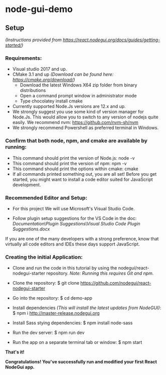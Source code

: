 # node-gui-demo

## Setup
*(Instructions provided from https://react.nodegui.org/docs/guides/getting-started/)*

### Requirements:
* Visual studio 2017 and up.
* CMake 3.1 and up *(Download can be found here: https://cmake.org/download/)*
    * Download the latest Windows X64 zip folder from binary distributions  
    * Open a command prompt window in administrator mode 
    * Type chocolatey install cmake
* Currently supported Node.Js versions are 12.x and up.
* We strongly suggest you use some kind of version manager for Node.Js. This would allow you to switch to any version of nodejs quite easily. We recommend nvm: https://github.com/nvm-sh/nvm
* We strongly recommend Powershell as preferred terminal in Windows.

### Confirm that both node, npm, and cmake are available by running:
* This command should print the version of Node.js:
        node -v
* This command should print the version of npm:
        npm -v
* This command should print the options within cmake:
        cmake
* If all commands printed something out, you are all set! Before you get started, you might want to install a code editor suited for JavaScript development.

### Recommended Editor and Setup:
* For this project We will use Microsoft's Visual Studio Code.

* Follow plugin setup suggestions for the VS Code in the doc: 
    *Documentation\Plugin Suggestions\Visual Studio Code Plugin Suggestions.docx*

If you are one of the many developers with a strong preference, know that virtually all code editors and IDEs these days support JavaScript.

### Creating the initial Application:
* Clone and run the code in this tutorial by using the nodegui/react-nodegui-starter repository.
    *Note: Running this requires Git and npm.*

* Clone the repository:
    $ git clone https://github.com/nodegui/react-nodegui-starter
* Go into the repository:
    $ cd demo-app
* Install dependencies *(This will install the latest updates from NodeGUI)*:
    $ npm i http://master-release.nodegui.org
* Install Sass stying dependencies: 
    $ npm install node-sass
* Run the dev server:
    $ npm run dev
* Run the app on a separate terminal tab or window:
    $ npm start

**That's it!**

**Congratulations! You've successfully run and modified your first React NodeGui app.**
